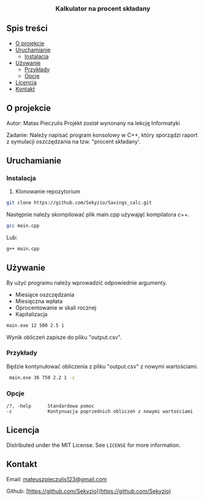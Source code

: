 <p align="center">
  <h3 align="center">Kalkulator na procent składany</h3>
</p>


## Spis treści

* [O projekcie](#O-projekcie)
* [Uruchamianie](#Uruchamianie)
  * [Instalacja](#Instalacja)
* [Używanie](#Używanie)
  * [Przykłady](#Przykłady)
  * [Opcje](#Opcje)
* [Licencja](#Licencja)
* [Kontakt](#Kontakt)


<!-- ABOUT THE PROJECT -->
## O projekcie
Autor: Matas Pieczulis
Projekt został wynonany na lekcję Informatyki

Zadanie: Należy napisać program konsolowy w C++, który sporządzi raport z symulacji oszczędzania na tzw. "procent składany'.


<!-- GETTING STARTED -->
## Uruchamianie

### Instalacja

1. Klonowanie repozytorium
```sh
git clone https://github.com/Sekyzio/Savings_calc.git
```

Następnie należy skompilować plik main.cpp używająć kompilatora c++.

```sh
gcc main.cpp
```
Lub:
```sh
g++ main.cpp
```

## Używanie

By użyć programu należy wprowadzić odpowiednie argumenty.
* Miesiące oszczędzania
* Miesięczna wpłata
* Oprocentowanie w skali rocznej
* Kapitalizacja

```sh
main.exe 12 500 2.5 1
```

Wynik obliczeń zapisze do pliku "output.csv".


### Przykłady
Będzie kontynułować obliczenia z pliku "output.csv" z nowymi wartościami.
```sh
 main.exe 36 750 2.2 1 -c
```

### Opcje
 ```
/?, -help      Standardowa pomoc 
-c             Kontynuacja poprzednich obliczeń z nowymi wartościami
 ```


## Licencja

Distributed under the MIT License. See `LICENSE` for more information.

## Kontakt

Email: mateuszpieczulis123@gmail.com 

Github: [https://github.com/Sekyzio](https://github.com/Sekyzio)

